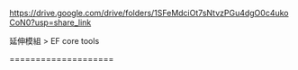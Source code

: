 https://drive.google.com/drive/folders/1SFeMdciOt7sNtvzPGu4dgO0c4ukoCoN0?usp=share_link



延伸模組 > EF core tools

====================





